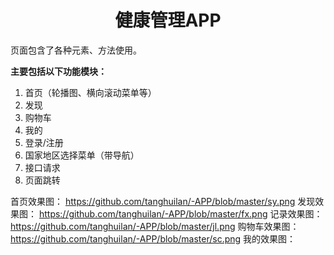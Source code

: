 # <center> 健康管理APP

页面包含了各种元素、方法使用。

**主要包括以下功能模块：**

1. 首页（轮播图、横向滚动菜单等）
2. 发现
3. 购物车
4. 我的
5. 登录/注册
6. 国家地区选择菜单（带导航）
7. 接口请求
8. 页面跳转

首页效果图：
https://github.com/tanghuilan/-APP/blob/master/sy.png
发现效果图：
https://github.com/tanghuilan/-APP/blob/master/fx.png
记录效果图：
https://github.com/tanghuilan/-APP/blob/master/jl.png
购物车效果图：
https://github.com/tanghuilan/-APP/blob/master/sc.png
我的效果图：
